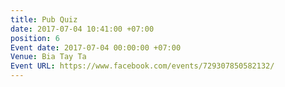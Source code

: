 ```yaml
---
title: Pub Quiz
date: 2017-07-04 10:41:00 +07:00
position: 6
Event date: 2017-07-04 00:00:00 +07:00
Venue: Bia Tay Ta
Event URL: https://www.facebook.com/events/729307850582132/
---
```



